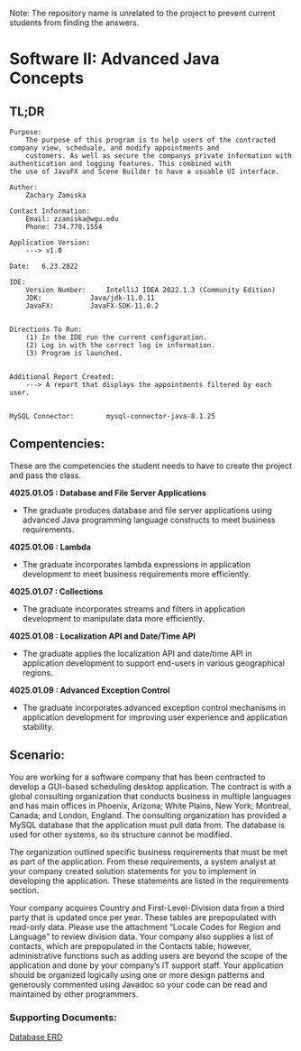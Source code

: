 Note: The repository name is unrelated to the project to prevent current students from finding the answers.

# Software II: Advanced Java Concepts

## TL;DR
	Purpose: 
		The purpose of this program is to help users of the contracted company view, scheduale, and modify appointments and 
		customers. As well as secure the companys private information with authentication and logging features. This combined with
    the use of JavaFX and Scene Builder to have a usuable UI interface.

	Author:
		Zachary Zamiska
	
	Contact Information:
		Email: zzamiska@wgu.edu
		Phone: 734.770.1554

	Application Version:
		---> v1.0

	Date: 	6.23.2022

	IDE: 
		Version Number: 	IntelliJ IDEA 2022.1.3 (Community Edition)
		JDK:			Java/jdk-11.0.11
		JavaFX:			JavaFX-SDK-11.0.2


	Directions To Run:
		(1) In the IDE run the current configuration.
		(2) Log in with the correct log in information.
		(3) Program is launched.

	
	Additional Report Created:
		---> A report that displays the appointments filtered by each user.


	MySQL Connector:		mysql-connector-java-8.1.25


## Compentencies:

These are the competencies the student needs to have to create the project and pass the class.

**4025.01.05 : Database and File Server Applications**

  - The graduate produces database and file server applications using advanced Java programming language constructs to meet business  requirements.

**4025.01.06 : Lambda**

  - The graduate incorporates lambda expressions in application development to meet business requirements more efficiently.

**4025.01.07 : Collections**

  - The graduate incorporates streams and filters in application development to manipulate data more efficiently.

**4025.01.08 : Localization API and Date/Time API**

  - The graduate applies the localization API and date/time API in application development to support end-users in various geographical regions.

**4025.01.09 : Advanced Exception Control**

  - The graduate incorporates advanced exception control mechanisms in application development for improving user experience and application stability.

## Scenario:

You are working for a software company that has been contracted to develop a GUI-based scheduling desktop application. The contract is with a global consulting organization that conducts business in multiple languages and has main offices in Phoenix, Arizona; White Plains, New York; Montreal, Canada; and London, England. The consulting organization has provided a MySQL database that the application must pull data from. The database is used for other systems, so its structure cannot be modified.

The organization outlined specific business requirements that must be met as part of the application. From these requirements, a system analyst at your company created solution statements for you to implement in developing the application. These statements are listed in the requirements section.

Your company acquires Country and First-Level-Division data from a third party that is updated once per year. These tables are prepopulated with read-only data. Please use the attachment “Locale Codes for Region and Language” to review division data. Your company also supplies a list of contacts, which are prepopulated in the Contacts table; however, administrative functions such as adding users are beyond the scope of the application and done by your company’s IT support staff. Your application should be organized logically using one or more design patterns and generously commented using Javadoc so your code can be read and maintained by other programmers.

### Supporting Documents:

[Database ERD](https://github.com/zyber-sudo/literate-octo-garbanzo/blob/main/Database%20ERD%20(1).pdf)
